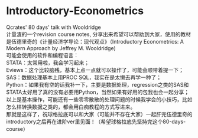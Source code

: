 # Introductory-Econometrics  
Qcrates' 80 days' talk with Wooldridge  
计量渣的一个revision course notes, 分享出来希望可以帮助到大家，使用的教材是伍德里奇的《计量经济学导论：现代观点》（Introductory Econometrics: A Modern Approach by Jeffrey M. Wooldridge)  
可能会使用的软件和编程语言：  
STATA：太常用啦，我会学习起来；  
Eviews：这个比较脑残，基本上点一点就可以操作了，可能会顺带着提一下；  
SAS：数据处理基本上用PROC SQL，我实在是太懒去再学一种了；  
Python：如果我有空的话我补一下，主要是数据处理，regression之类的SAS和STATA太好用了真的没有必要用Python，当然如果有好用的包我也会一起分享；  
以上是基本操作，可能还有一些零零散散的处理问题的时候我学会的小技巧，比如怎么样转换数据之类的，都会用白痴教程的方式写进来。  
那就是这样了，祝球格拉底可以和大家（可能并不存在大家）一起肝完伍德里奇的introductory之后再在进阶ver里见面！（希望球格拉底先坚持完这个80-days-course）  
